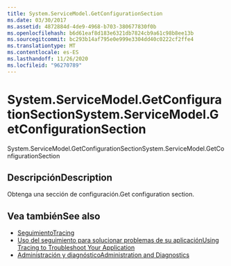 ```yaml
---
title: System.ServiceModel.GetConfigurationSection
ms.date: 03/30/2017
ms.assetid: 4872884d-4de9-4968-b703-380677830f0b
ms.openlocfilehash: b6d61eaf8d183e6321db7824cb9a61c98b8ee13b
ms.sourcegitcommit: bc293b14af795e0e999e3304dd40c0222cf2ffe4
ms.translationtype: MT
ms.contentlocale: es-ES
ms.lasthandoff: 11/26/2020
ms.locfileid: "96270789"
---
```

# <a name="systemservicemodelgetconfigurationsection"></a><span data-ttu-id="911dd-102">System.ServiceModel.GetConfigurationSection</span><span class="sxs-lookup"><span data-stu-id="911dd-102">System.ServiceModel.GetConfigurationSection</span></span>

<span data-ttu-id="911dd-103">System.ServiceModel.GetConfigurationSection</span><span class="sxs-lookup"><span data-stu-id="911dd-103">System.ServiceModel.GetConfigurationSection</span></span>  
  
## <a name="description"></a><span data-ttu-id="911dd-104">Descripción</span><span class="sxs-lookup"><span data-stu-id="911dd-104">Description</span></span>  

 <span data-ttu-id="911dd-105">Obtenga una sección de configuración.</span><span class="sxs-lookup"><span data-stu-id="911dd-105">Get configuration section.</span></span>  
  
## <a name="see-also"></a><span data-ttu-id="911dd-106">Vea también</span><span class="sxs-lookup"><span data-stu-id="911dd-106">See also</span></span>

- [<span data-ttu-id="911dd-107">Seguimiento</span><span class="sxs-lookup"><span data-stu-id="911dd-107">Tracing</span></span>](index.md)
- [<span data-ttu-id="911dd-108">Uso del seguimiento para solucionar problemas de su aplicación</span><span class="sxs-lookup"><span data-stu-id="911dd-108">Using Tracing to Troubleshoot Your Application</span></span>](using-tracing-to-troubleshoot-your-application.md)
- [<span data-ttu-id="911dd-109">Administración y diagnóstico</span><span class="sxs-lookup"><span data-stu-id="911dd-109">Administration and Diagnostics</span></span>](../index.md)
